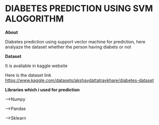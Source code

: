# DIABETES PREDICTION USING SVM ALOGORITHM

**About**

Diabetes prediction using support vector machine for prediction, here analyaze the dataset whether the person having diabets or not

**Dataset**

It is avaliable in kaggle website 

Here is the dataset link https://www.kaggle.com/datasets/akshaydattatraykhare/diabetes-dataset 

**Libraries which i used for prediction**

-->Numpy

-->Pandas

-->Sklearn


